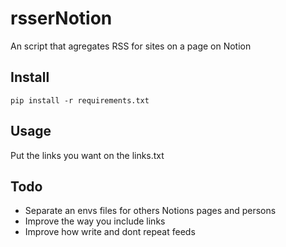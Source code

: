 # rsserNotion

An script that agregates RSS for sites on a page on Notion

## Install

```
pip install -r requirements.txt
```

## Usage

Put the links you want on the links.txt

## Todo

- Separate an envs files for others Notions pages and persons
- Improve the way you include links
- Improve how write and dont repeat feeds
